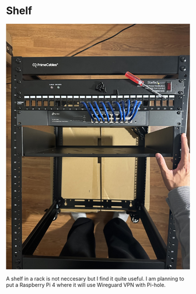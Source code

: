 # Shelf

![Shelf](/IMAGES/Shelf.jpg)
<br> 
<p> A shelf in a rack is not neccesary but I find it quite useful. I am planning to put a Raspberry Pi 4 where it will use Wireguard VPN with Pi-hole.  </p>
